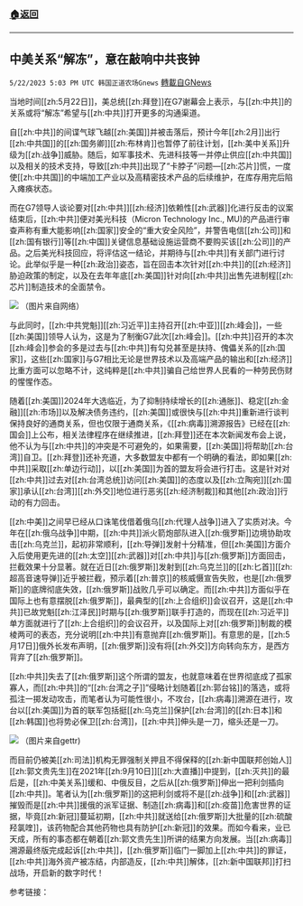 ###  [:house:返回](README.md)
---


## 中美关系“解冻”，意在敲响中共丧钟
`5/22/2023 5:03 PM UTC 韩国正道农场Gnews` [轉載自GNews](https://gnews.org/articles/1321960)

  


当地时间[[zh:5月22日]]，美总统[[zh:拜登]]在G7谢幕会上表示，与[[zh:中共]]的关系或将“解冻”希望与[[zh:中共]]打开更多的沟通渠道。

自[[zh:中共]]的间谍气球飞越[[zh:美国]]并被击落后，预计今年[[zh:2月]]出行[[zh:中共国]]的[[zh:国务卿]][[zh:布林肯]]也暂停了前往计划，[[zh:美中关系]]升级为[[zh:战争]]威胁。随后，如军事技术、先进科技等一并停止供应[[zh:中共国]]以及相关的技术支持，导致[[zh:中共]]出现了“卡脖子”问题—[[zh:芯片]]慌，一度使[[zh:中共国]]的中端加工产业以及高精密技术产品的后续维护，在库存用完后陷入瘫痪状态。

而在G7领导人谈论要对[[zh:中共]][[zh:经济]]依赖性[[zh:武器]]化进行反击的议案结束后，[[zh:中共]]便对美光科技（Micron Technology Inc., MU)的产品进行审查声称有重大能影响[[zh:国家]]安全的“重大安全风险”，并警告电信[[zh:公司]]和[[zh:国有银行]]等[[zh:中国]]关键信息基础设施运营商不要购买该[[zh:公司]]的产品。之后美光科技回应，将评估这一结论，并期待与[[zh:中共]]有关部门进行讨论。此举似乎是一种[[zh:政治]]姿态，旨在回击本次针对[[zh:中共]]的[[zh:经济]]胁迫政策的制定，以及在去年年底[[zh:美国]]针对向[[zh:中共]]出售先进制程[[zh:芯片]]制造技术的全面禁令。

![](https://ipfs.gnews.org/ipfs/QmcFVYQqeKMf1fTkNh1LsU1E9rukpV7ebpWrscUvYSmGH1?filename=IMG_4648.JPG)
（图片来自网络）

与此同时，[[zh:中共党魁]][[zh:习近平]]主持召开[[zh:中亚]][[zh:峰会]]，一些[[zh:美国]]领导人认为，这是为了制衡G7此次[[zh:峰会]]。[[zh:中共]]召开的本次[[zh:峰会]]参会的多是过去与[[zh:中共]]有勾兑甚至是扶持、傀儡关系的[[zh:国家]]，这些[[zh:国家]]与G7相比无论是世界技术以及高端产品的输出和[[zh:经济]]比重方面可以忽略不计，这纯粹是[[zh:中共]]骗自己给世界人民看的一种劳民伤财的惺惺作态。

随着[[zh:美国]]2024年大选临近，为了抑制持续增长的[[zh:通胀]]、稳定[[zh:金融]][[zh:市场]]以及解决债务违约，[[zh:美国]]或很快与[[zh:中共]]重新进行谈判保持良好的通商关系，但也仅限于通商关系，《[[zh:病毒]]溯源报告》已经在[[zh:国会]]上公布，相关法律程序在继续推进，[[zh:拜登]]还在本次新闻发布会上说，他不认为与[[zh:中共]]的冲突是不可避免的，如果需要，[[zh:美国]]将帮助[[zh:台湾]]自卫。[[zh:拜登]]还补充道，大多数盟友中都有一个明确的看法，即如果[[zh:中共]]采取[[zh:单边行动]]，以[[zh:美国]]为首的盟友将会进行打击。这是针对对[[zh:中共]]过去对[[zh:台湾总统]]访问[[zh:美国]]的态度以及[[zh:立陶宛]][[zh:国家]]承认[[zh:台湾]][[zh:外交]]地位进行恶劣[[zh:经济制裁]]和其他[[zh:政治]]行动的有力回击。

[[zh:中美]]之间早已经从口诛笔伐借着俄乌[[zh:代理人战争]]进入了实质对决。今年在[[zh:俄乌战争]]中期，[[zh:中共]]派火箭炮部队进入[[zh:俄罗斯]]边境协助攻击[[zh:乌克兰]]，起初非常顺利，[[zh:导弹]]发射十分精准，但[[zh:美国]]方面介入后使用更先进的[[zh:太空]][[zh:武器]]对[[zh:中共]]与[[zh:俄罗斯]]方面回击，拦截效果十分显著。就在近日[[zh:俄罗斯]]发射到[[zh:乌克兰]]的[[zh:匕首]][[zh:超高音速导弹]]近乎被拦截，预示着[[zh:普京]]的核威慑宣告失败，也是[[zh:俄罗斯]]的底牌彻底失效，[[zh:俄罗斯]]战败几乎可以确定。而[[zh:中共]]方面似乎在国际上也有意摆脱[[zh:俄罗斯]]，最典型的[[zh:上合组织]]会议召开，这是[[zh:中共]]已故党魁[[zh:江泽民]]时期与[[zh:俄罗斯]]联手打造的，而现在[[zh:习近平]]单方面就进行了[[zh:上合组织]]的会议召开，以及国际上对[[zh:俄罗斯]]制裁的模棱两可的表态，充分说明[[zh:中共]]有意抛弃[[zh:俄罗斯]]。有意思的是，[[zh:5月17日]]俄外长发布声明，[[zh:俄罗斯]]没有将[[zh:外交]]方向转向东方，是西方背弃了[[zh:俄罗斯]]。

[[zh:中共]]失去了[[zh:俄罗斯]]这个所谓的盟友，也就意味着在世界彻底成了孤家寡人，而[[zh:中共]]的“[[zh:台湾之子]]”侵略计划随着[[zh:郭台铭]]的落选，或将孤注一掷发动攻击，而笔者认为可能性很小，不攻台，[[zh:病毒]]溯源在进行，攻台以[[zh:美国]]为首的联军包括挺[[zh:乌克兰]]保护[[zh:台湾]]的[[zh:日本]]和[[zh:韩国]]也将势必保卫[[zh:台湾]]，[[zh:中共]]伸头是一刀，缩头还是一刀。

![](https://ipfs.gnews.org/ipfs/QmTZuuQVc4aje57Ne9EFvKEx4e1BYEXayuDkPZP2bxH61H?filename=IMG_4650.jpg)
（图片来自gettr)

而目前仍被美[[zh:司法]]机构无罪强制关押且不得保释的[[zh:新中国联邦创始人]][[zh:郭文贵先生]]在2021年[[zh:9月10日]][[zh:大直播]]中提到，[[zh:灭共]]的最后是，[[zh:中美关系]]缓和、中俄反目，之后从[[zh:俄罗斯]]伸出一把利剑插向[[zh:中共]]。笔者认为[[zh:俄罗斯]]的这把利剑或将不是[[zh:战争]]和[[zh:武器]]摧毁而是[[zh:中共]]援俄的派军证据、制造[[zh:病毒]]和[[zh:疫苗]]危害世界的证据，毕竟[[zh:新冠]]蔓延初期，[[zh:中共]]就送给[[zh:俄罗斯]]大批量的[[zh:硫酸羟氯喹]]，该药物配合其他药物也具有防护[[zh:新冠]]的效果。而如今看来，业已天成，所有的事态都在朝着[[zh:郭文贵先生]]所讲的结果方向发展。当[[zh:病毒]]溯源最终版完成起诉[[zh:中共]]，[[zh:俄罗斯]]临门一脚加上[[zh:中共]]的罪证，[[zh:中共]]海外资产被冻结，内部造反，[[zh:中共]]解体，[[zh:新中国联邦]]打扫战场，开启新的数字时代！

参考链接：
